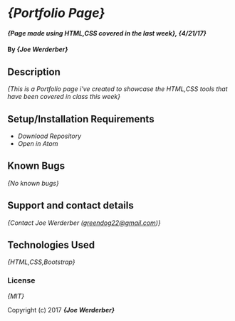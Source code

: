 # _{Portfolio Page}_

#### _{Page made using HTML,CSS covered in the last week}, {4/21/17}_

#### By _**{Joe Werderber}**_

## Description

_{This is a Portfolio page i've created to showcase the HTML,CSS tools that have been covered in class this week}_

## Setup/Installation Requirements

* _Download Repository_
* _Open in Atom_

## Known Bugs

_{No known bugs}_

## Support and contact details

_{Contact Joe Werderber (greendog22@gmail.com)}_

## Technologies Used

_{HTML,CSS,Bootstrap}_

### License

*{MIT}*

Copyright (c) 2017 **_{Joe Werderber}_**
